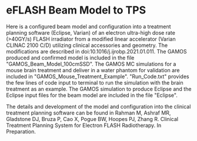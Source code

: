 # eFLASH Beam Model to TPS

Here is a configured beam model and configuration into a treatment planning software (Eclipse, Varian) of an electron ultra-high dose rate (>40GY/s) FLASH irradiator from a modified linear accelerator (Varian CLINAC 2100 C/D) utilizing clinical accessories and geometry. The modifications are described in doi:10.1016/j.ijrobp.2021.01.011. The GAMOS produced and confirmed model is included in the file "GAMOS_Beam_Model_100cmSSD". The GAMOS MC simulations for a mouse brain treatment and deliver in a water phantom for validation are included in "GAMOS_Mouse_Treatment_Example". "Run_Code.txt" provides the few lines of code input to terminal to run the simulation with the brain treatment as an example. The GAMOS simulation to produce Eclipse and the Eclipse input files for the beam model are included in the file "Eclipse". 

The details and development of the model and configuration into the clinical treatment planning software can be found in Rahman M, Ashraf MR, Gladstone DJ, Bruza P, Cao X, Pogue BW, Hoopes PJ, Zhang R. Clinical Treatment Planning System for Electron FLASH Radiotherapy. In Preparation.
